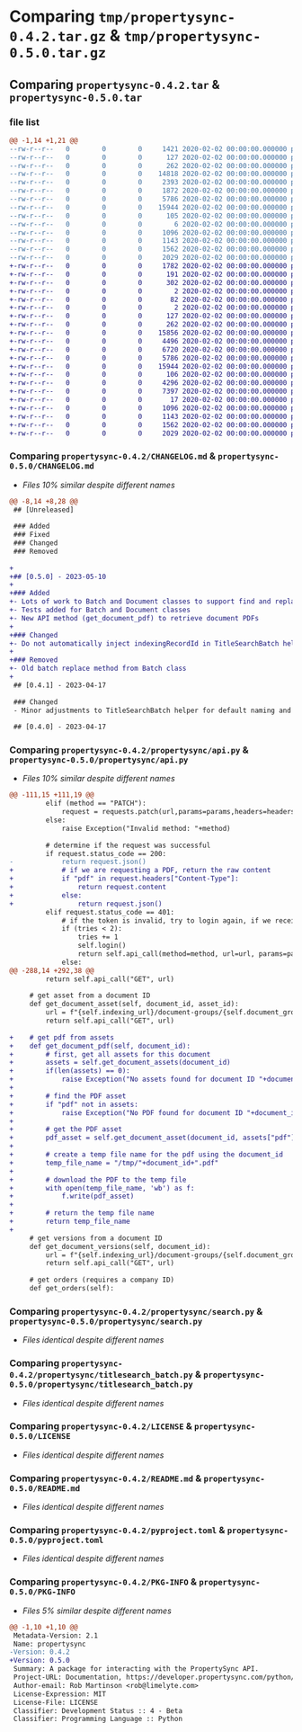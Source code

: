 # Comparing `tmp/propertysync-0.4.2.tar.gz` & `tmp/propertysync-0.5.0.tar.gz`

## Comparing `propertysync-0.4.2.tar` & `propertysync-0.5.0.tar`

### file list

```diff
@@ -1,14 +1,21 @@
--rw-r--r--   0        0        0     1421 2020-02-02 00:00:00.000000 propertysync-0.4.2/CHANGELOG.md
--rw-r--r--   0        0        0      127 2020-02-02 00:00:00.000000 propertysync-0.4.2/propertysync/__about__.py
--rw-r--r--   0        0        0      262 2020-02-02 00:00:00.000000 propertysync-0.4.2/propertysync/__init__.py
--rw-r--r--   0        0        0    14818 2020-02-02 00:00:00.000000 propertysync-0.4.2/propertysync/api.py
--rw-r--r--   0        0        0     2393 2020-02-02 00:00:00.000000 propertysync-0.4.2/propertysync/batch.py
--rw-r--r--   0        0        0     1872 2020-02-02 00:00:00.000000 propertysync-0.4.2/propertysync/document.py
--rw-r--r--   0        0        0     5786 2020-02-02 00:00:00.000000 propertysync-0.4.2/propertysync/search.py
--rw-r--r--   0        0        0    15944 2020-02-02 00:00:00.000000 propertysync-0.4.2/propertysync/titlesearch_batch.py
--rw-r--r--   0        0        0      105 2020-02-02 00:00:00.000000 propertysync-0.4.2/tests/__init__.py
--rw-r--r--   0        0        0        6 2020-02-02 00:00:00.000000 propertysync-0.4.2/.gitignore
--rw-r--r--   0        0        0     1096 2020-02-02 00:00:00.000000 propertysync-0.4.2/LICENSE
--rw-r--r--   0        0        0     1143 2020-02-02 00:00:00.000000 propertysync-0.4.2/README.md
--rw-r--r--   0        0        0     1562 2020-02-02 00:00:00.000000 propertysync-0.4.2/pyproject.toml
--rw-r--r--   0        0        0     2029 2020-02-02 00:00:00.000000 propertysync-0.4.2/PKG-INFO
+-rw-r--r--   0        0        0     1782 2020-02-02 00:00:00.000000 propertysync-0.5.0/CHANGELOG.md
+-rw-r--r--   0        0        0      191 2020-02-02 00:00:00.000000 propertysync-0.5.0/.pytest_cache/CACHEDIR.TAG
+-rw-r--r--   0        0        0      302 2020-02-02 00:00:00.000000 propertysync-0.5.0/.pytest_cache/README.md
+-rw-r--r--   0        0        0        2 2020-02-02 00:00:00.000000 propertysync-0.5.0/.pytest_cache/v/cache/lastfailed
+-rw-r--r--   0        0        0       82 2020-02-02 00:00:00.000000 propertysync-0.5.0/.pytest_cache/v/cache/nodeids
+-rw-r--r--   0        0        0        2 2020-02-02 00:00:00.000000 propertysync-0.5.0/.pytest_cache/v/cache/stepwise
+-rw-r--r--   0        0        0      127 2020-02-02 00:00:00.000000 propertysync-0.5.0/propertysync/__about__.py
+-rw-r--r--   0        0        0      262 2020-02-02 00:00:00.000000 propertysync-0.5.0/propertysync/__init__.py
+-rw-r--r--   0        0        0    15856 2020-02-02 00:00:00.000000 propertysync-0.5.0/propertysync/api.py
+-rw-r--r--   0        0        0     4496 2020-02-02 00:00:00.000000 propertysync-0.5.0/propertysync/batch.py
+-rw-r--r--   0        0        0     6720 2020-02-02 00:00:00.000000 propertysync-0.5.0/propertysync/document.py
+-rw-r--r--   0        0        0     5786 2020-02-02 00:00:00.000000 propertysync-0.5.0/propertysync/search.py
+-rw-r--r--   0        0        0    15944 2020-02-02 00:00:00.000000 propertysync-0.5.0/propertysync/titlesearch_batch.py
+-rw-r--r--   0        0        0      106 2020-02-02 00:00:00.000000 propertysync-0.5.0/tests/__init__.py
+-rw-r--r--   0        0        0     4296 2020-02-02 00:00:00.000000 propertysync-0.5.0/tests/test_batch.py
+-rw-r--r--   0        0        0     7397 2020-02-02 00:00:00.000000 propertysync-0.5.0/tests/test_document.py
+-rw-r--r--   0        0        0       17 2020-02-02 00:00:00.000000 propertysync-0.5.0/.gitignore
+-rw-r--r--   0        0        0     1096 2020-02-02 00:00:00.000000 propertysync-0.5.0/LICENSE
+-rw-r--r--   0        0        0     1143 2020-02-02 00:00:00.000000 propertysync-0.5.0/README.md
+-rw-r--r--   0        0        0     1562 2020-02-02 00:00:00.000000 propertysync-0.5.0/pyproject.toml
+-rw-r--r--   0        0        0     2029 2020-02-02 00:00:00.000000 propertysync-0.5.0/PKG-INFO
```

### Comparing `propertysync-0.4.2/CHANGELOG.md` & `propertysync-0.5.0/CHANGELOG.md`

 * *Files 10% similar despite different names*

```diff
@@ -8,14 +8,28 @@
 ## [Unreleased]
 
 ### Added
 ### Fixed
 ### Changed
 ### Removed
 
+
+## [0.5.0] - 2023-05-10
+
+### Added
+- Lots of work to Batch and Document classes to support find and replace
+- Tests added for Batch and Document classes
+- New API method (get_document_pdf) to retrieve document PDFs
+
+### Changed
+- Do not automatically inject indexingRecordId in TitleSearchBatch helper
+
+### Removed
+- Old batch replace method from Batch class
+
 ## [0.4.1] - 2023-04-17
 
 ### Changed
 - Minor adjustments to TitleSearchBatch helper for default naming and date format
 
 ## [0.4.0] - 2023-04-17
```

### Comparing `propertysync-0.4.2/propertysync/api.py` & `propertysync-0.5.0/propertysync/api.py`

 * *Files 10% similar despite different names*

```diff
@@ -111,15 +111,19 @@
         elif (method == "PATCH"):
             request = requests.patch(url,params=params,headers=headers, json=body)             
         else:
             raise Exception("Invalid method: "+method)
 
         # determine if the request was successful
         if request.status_code == 200:
-            return request.json()
+            # if we are requesting a PDF, return the raw content
+            if "pdf" in request.headers["Content-Type"]:
+                return request.content
+            else:
+                return request.json()
         elif request.status_code == 401:
             # if the token is invalid, try to login again, if we receive a failure again, raise an exception
             if (tries < 2):
                 tries += 1
                 self.login()
                 return self.api_call(method=method, url=url, params=params, tries=tries)
             else:
@@ -288,14 +292,38 @@
         return self.api_call("GET", url)
     
     # get asset from a document ID
     def get_document_asset(self, document_id, asset_id):
         url = f"{self.indexing_url}/document-groups/{self.document_group_id}/documents/{document_id}/assets/{asset_id}"
         return self.api_call("GET", url)
     
+    # get pdf from assets
+    def get_document_pdf(self, document_id):
+        # first, get all assets for this document
+        assets = self.get_document_assets(document_id)
+        if(len(assets) == 0):
+            raise Exception("No assets found for document ID "+document_id)
+        
+        # find the PDF asset
+        if "pdf" not in assets:
+            raise Exception("No PDF found for document ID "+document_id)
+        
+        # get the PDF asset
+        pdf_asset = self.get_document_asset(document_id, assets["pdf"]["id"])
+
+        # create a temp file name for the pdf using the document_id
+        temp_file_name = "/tmp/"+document_id+".pdf"
+
+        # download the PDF to the temp file
+        with open(temp_file_name, 'wb') as f:
+            f.write(pdf_asset)
+
+        # return the temp file name
+        return temp_file_name
+    
     # get versions from a document ID
     def get_document_versions(self, document_id):
         url = f"{self.indexing_url}/document-groups/{self.document_group_id}/documents/{document_id}/versions"
         return self.api_call("GET", url)
 
     # get orders (requires a company ID)
     def get_orders(self):
```

### Comparing `propertysync-0.4.2/propertysync/search.py` & `propertysync-0.5.0/propertysync/search.py`

 * *Files identical despite different names*

### Comparing `propertysync-0.4.2/propertysync/titlesearch_batch.py` & `propertysync-0.5.0/propertysync/titlesearch_batch.py`

 * *Files identical despite different names*

### Comparing `propertysync-0.4.2/LICENSE` & `propertysync-0.5.0/LICENSE`

 * *Files identical despite different names*

### Comparing `propertysync-0.4.2/README.md` & `propertysync-0.5.0/README.md`

 * *Files identical despite different names*

### Comparing `propertysync-0.4.2/pyproject.toml` & `propertysync-0.5.0/pyproject.toml`

 * *Files identical despite different names*

### Comparing `propertysync-0.4.2/PKG-INFO` & `propertysync-0.5.0/PKG-INFO`

 * *Files 5% similar despite different names*

```diff
@@ -1,10 +1,10 @@
 Metadata-Version: 2.1
 Name: propertysync
-Version: 0.4.2
+Version: 0.5.0
 Summary: A package for interacting with the PropertySync API.
 Project-URL: Documentation, https://developer.propertysync.com/python/index.html
 Author-email: Rob Martinson <rob@limelyte.com>
 License-Expression: MIT
 License-File: LICENSE
 Classifier: Development Status :: 4 - Beta
 Classifier: Programming Language :: Python
```

